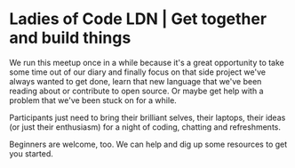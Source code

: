 # Ladies of Code LDN | Get together and build things

We run this meetup once in a while because it's a great opportunity to take some time out of our diary and finally focus on that side project we've always wanted to get done, learn that new language that we've been reading about or contribute to open source. Or maybe get help with a problem that we've been stuck on for a while.

Participants just need to bring their brilliant selves, their laptops, their ideas (or just their enthusiasm) for a night of coding, chatting and refreshments.

Beginners are welcome, too. We can help and dig up some resources to get you started.
